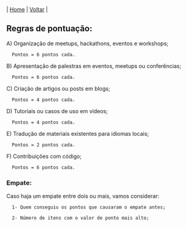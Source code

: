 | [Home](https://elastic.github.io/Elastic-Recognition-Program/) | [Voltar](https://elastic.github.io/Elastic-Recognition-Program/brazil) |

## Regras de pontuação: ##

A) Organização de meetups, hackathons, eventos e workshops;

      Pontos = 6 pontos cada.

B) Apresentação de palestras em eventos, meetups ou conferências;

      Pontos = 6 pontos cada.

C) Criação de artigos ou posts em blogs;

      Pontos = 4 pontos cada.

D) Tutoriais ou casos de uso em vídeos;

      Pontos = 4 pontos cada.

E) Tradução de materiais existentes para idiomas locais;

      Pontos = 2 pontos cada.

F) Contribuições com código;

      Pontos = 6 pontos cada.

### Empate: ###

Caso haja um empate entre dois ou mais, vamos considerar:

      1- Quem conseguiu os pontos que causaram o empate antes;

      2- Número de itens com o valor de ponto mais alto;
